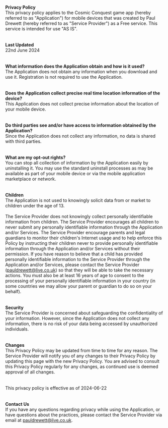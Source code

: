 **Privacy Policy**\
This privacy policy applies to the Cosmic Conquest game app (hereby referred to as "Application") for mobile devices that was created by Paul Drewett (hereby referred to as "Service Provider") as a Free service. This service is intended for use "AS IS".\
 \
 \
**Last Updated**\
22nd June 2024\
 \
 \
**What information does the Application obtain and how is it used?**\
The Application does not obtain any information when you download and use it. Registration is not required to use the Application.\
 \
 \
**Does the Application collect precise real time location information of the device?**\
This Application does not collect precise information about the location of your mobile device.\
\
\
**Do third parties see and/or have access to information obtained by the Application?**\
Since the Application does not collect any information, no data is shared with third parties.\
\
\
**What are my opt-out rights?**\
You can stop all collection of information by the Application easily by uninstalling it. You may use the standard uninstall processes as may be available as part of your mobile device or via the mobile application marketplace or network.\
\
\
**Children**\
The Application is not used to knowingly solicit data from or market to children under the age of 13.\
\
The Service Provider does not knowingly collect personally identifiable information from children. The Service Provider encourages all children to never submit any personally identifiable information through the Application and/or Services. The Service Provider encourage parents and legal guardians to monitor their children's Internet usage and to help enforce this Policy by instructing their children never to provide personally identifiable information through the Application and/or Services without their permission. If you have reason to believe that a child has provided personally identifiable information to the Service Provider through the Application and/or Services, please contact the Service Provider (pauldrewett@live.co.uk) so that they will be able to take the necessary actions. You must also be at least 16 years of age to consent to the processing of your personally identifiable information in your country (in some countries we may allow your parent or guardian to do so on your behalf).\
\
\
**Security**\
The Service Provider is concerned about safeguarding the confidentiality of your information. However, since the Application does not collect any information, there is no risk of your data being accessed by unauthorized individuals.\
\
\
**Changes**\
This Privacy Policy may be updated from time to time for any reason. The Service Provider will notify you of any changes to their Privacy Policy by updating this page with the new Privacy Policy. You are advised to consult this Privacy Policy regularly for any changes, as continued use is deemed approval of all changes.\
\
\
This privacy policy is effective as of 2024-06-22\
\
\
**Contact Us**\
If you have any questions regarding privacy while using the Application, or have questions about the practices, please contact the Service Provider via email at pauldrewett@live.co.uk.
  

